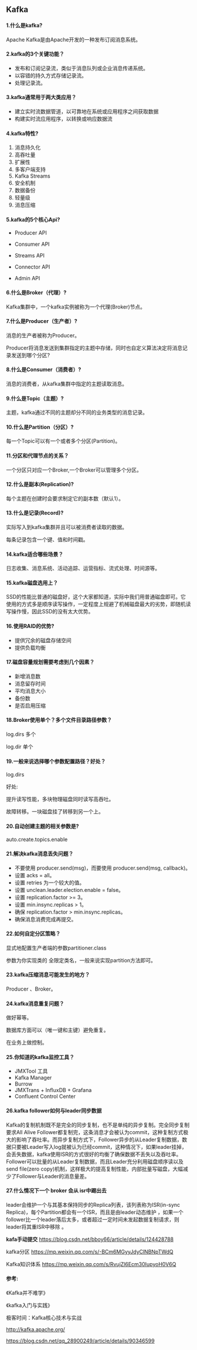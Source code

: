 ## Kafka

#### 1.什么是kafka?

Apache Kafka是由Apache开发的一种发布订阅消息系统。

#### 2.kafka的3个关键功能？

- 发布和订阅记录流，类似于消息队列或企业消息传递系统。
- 以容错的持久方式存储记录流。
- 处理记录流。

#### 3.kafka通常用于两大类应用？

- 建立实时流数据管道，以可靠地在系统或应用程序之间获取数据
- 构建实时流应用程序，以转换或响应数据流

#### 4.kafka特性?

1. 消息持久化
2. 高吞吐量
3. 扩展性
4. 多客户端支持
5. Kafka Streams
6. 安全机制
7. 数据备份
8. 轻量级
9. 消息压缩

#### 5.kafka的5个核心Api?

-  Producer API 

-  Consumer API

-  Streams API 

-  Connector API 

-  Admin API 

#### 6.什么是Broker（代理）?

Kafka集群中，一个kafka实例被称为一个代理(Broker)节点。

#### 7.什么是Producer（生产者）?

消息的生产者被称为Producer。

Producer将消息发送到集群指定的主题中存储，同时也自定义算法决定将消息记录发送到哪个分区?

#### 8.什么是Consumer（消费者）?

消息的消费者，从kafka集群中指定的主题读取消息。

#### 9.什么是Topic（主题）?

主题，kafka通过不同的主题却分不同的业务类型的消息记录。

#### 10.什么是Partition（分区）?

每一个Topic可以有一个或者多个分区(Partition)。

#### 11.分区和代理节点的关系？

一个分区只对应一个Broker,一个Broker可以管理多个分区。

#### 12.什么是副本(Replication)?

每个主题在创建时会要求制定它的副本数（默认1）。

#### 13.什么是记录(Record)?

实际写入到kafka集群并且可以被消费者读取的数据。

每条记录包含一个键、值和时间戳。

#### 14.kafka适合哪些场景？

日志收集、消息系统、活动追踪、运营指标、流式处理、时间源等。

#### 15.kafka磁盘选用上？

SSD的性能比普通的磁盘好，这个大家都知道，实际中我们用普通磁盘即可。它使用的方式多是顺序读写操作，一定程度上规避了机械磁盘最大的劣势，即随机读写操作慢，因此SSD的没有太大优势。

#### 16.使用RAID的优势?

- 提供冗余的磁盘存储空间
- 提供负载均衡

#### 17.磁盘容量规划需要考虑到几个因素？

- 新增消息数
- 消息留存时间
- 平均消息大小
- 备份数
- 是否启用压缩

#### 18.Broker使用单个？多个文件目录路径参数？

log.dirs 多个

log.dir 单个

#### 19.一般来说选择哪个参数配置路径？好处？

log.dirs

好处:

提升读写性能，多块物理磁盘同时读写高吞吐。

故障转移。一块磁盘挂了转移到另一个上。

#### 20.自动创建主题的相关参数是?

auto.create.topics.enable

#### 21.解决kafka消息丢失问题？

- 不要使用 producer.send(msg)，而要使用 producer.send(msg, callback)。
- 设置 acks = all。
- 设置 retries 为一个较大的值。
- 设置 unclean.leader.election.enable = false。
- 设置 replication.factor >= 3。
- 设置 min.insync.replicas > 1。
- 确保 replication.factor > min.insync.replicas。
- 确保消息消费完成再提交。

#### 22.如何自定分区策略？

显式地配置生产者端的参数partitioner.class

参数为你实现类的 全限定类名，一般来说实现partition方法即可。

#### 23.kafka压缩消息可能发生的地方？

Producer 、Broker。

#### 24.kafka消息重复问题？

做好幂等。

数据库方面可以（唯一键和主键）避免重复。

在业务上做控制。

#### 25.你知道的kafka监控工具？

- JMXTool 工具
- Kafka Manager
- Burrow
- JMXTrans + InfluxDB + Grafana
- Confluent Control Center

#### 26.kafka follower如何与leader同步数据

Kafka的复制机制既不是完全的同步复制，也不是单纯的异步复制。完全同步复制要求All Alive Follower都复制完，这条消息才会被认为commit，这种复制方式极大的影响了吞吐率。而异步复制方式下，Follower异步的从Leader复制数据，数据只要被Leader写入log就被认为已经commit，这种情况下，如果leader挂掉，会丢失数据，kafka使用ISR的方式很好的均衡了确保数据不丢失以及吞吐率。Follower可以批量的从Leader复制数据，而且Leader充分利用磁盘顺序读以及send file(zero copy)机制，这样极大的提高复制性能，内部批量写磁盘，大幅减少了Follower与Leader的消息量差。

#### 27.什么情况下一个 broker 会从 isr中踢出去

leader会维护一个与其基本保持同步的Replica列表，该列表称为ISR(in-sync Replica)，每个Partition都会有一个ISR，而且是由leader动态维护 ，如果一个follower比一个leader落后太多，或者超过一定时间未发起数据复制请求，则leader将其重ISR中移除 。

**kafa手动提交**
https://blog.csdn.net/bboy66/article/details/124428788

kafka分区
https://mp.weixin.qq.com/s/-BCm6MGyyJdyClNBNpTWdQ

Kafka知识体系
https://mp.weixin.qq.com/s/RvujZl6Ecm30IupyoH0V6Q

#### 参考:

《Kafka并不难学》

《kafka入门与实践》

极客时间：Kafka核心技术与实战

http://kafka.apache.org/

https://blog.csdn.net/qq_28900249/article/details/90346599



